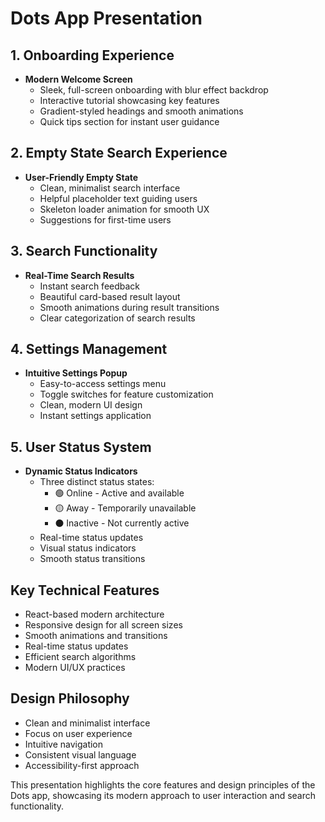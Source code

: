 # Dots App Presentation

## 1. Onboarding Experience
- **Modern Welcome Screen**
  - Sleek, full-screen onboarding with blur effect backdrop
  - Interactive tutorial showcasing key features
  - Gradient-styled headings and smooth animations
  - Quick tips section for instant user guidance

## 2. Empty State Search Experience
- **User-Friendly Empty State**
  - Clean, minimalist search interface
  - Helpful placeholder text guiding users
  - Skeleton loader animation for smooth UX
  - Suggestions for first-time users

## 3. Search Functionality
- **Real-Time Search Results**
  - Instant search feedback
  - Beautiful card-based result layout
  - Smooth animations during result transitions
  - Clear categorization of search results

## 4. Settings Management
- **Intuitive Settings Popup**
  - Easy-to-access settings menu
  - Toggle switches for feature customization
  - Clean, modern UI design
  - Instant settings application

## 5. User Status System
- **Dynamic Status Indicators**
  - Three distinct status states:
    * 🟢 Online - Active and available
    * 🟡 Away - Temporarily unavailable
    * ⚫ Inactive - Not currently active
  - Real-time status updates
  - Visual status indicators
  - Smooth status transitions

## Key Technical Features
- React-based modern architecture
- Responsive design for all screen sizes
- Smooth animations and transitions
- Real-time status updates
- Efficient search algorithms
- Modern UI/UX practices

## Design Philosophy
- Clean and minimalist interface
- Focus on user experience
- Intuitive navigation
- Consistent visual language
- Accessibility-first approach

This presentation highlights the core features and design principles of the Dots app, showcasing its modern approach to user interaction and search functionality.

